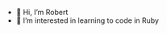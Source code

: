 - 👋 Hi, I’m Robert
- 👀 I’m interested in learning to code in Ruby

<!---
rdub86/rdub86 is a ✨ special ✨ repository because its `README.md` (this file) appears on your GitHub profile.
You can click the Preview link to take a look at your changes.
--->
